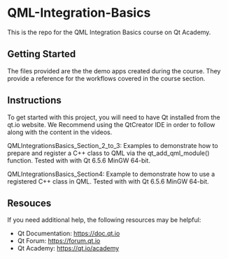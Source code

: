 # QML-Integration-Basics

This is the repo for the QML Integration Basics course on Qt Academy.

## Getting Started

The files provided are the the demo apps created during the course. They provide a reference for the workflows covered in the course section.

## Instructions

To get started with this project, you will need to have Qt installed from the qt.io website. We Recommend using the QtCreator IDE in order to follow along with the content in the videos.

QMLIntegrationsBasics_Section_2_to_3: Examples to demonstrate how to prepare and register a C++ class to QML via the qt_add_qml_module() function. Tested with with Qt 6.5.6 MinGW 64-bit.

QMLIntegrationsBasics_Section4: Example to demonstrate how to use a registered C++ class in QML. Tested with with Qt 6.5.6 MinGW 64-bit.

## Resouces

If you need additional help, the following resources may be helpful:

- Qt Documentation: https://doc.qt.io
- Qt Forum: https://forum.qt.io
- Qt Academy: https://qt.io/academy
